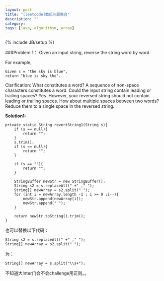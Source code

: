 ```yaml
---
layout: post
title: "[leetcode]数组问题集合"
description: ""
category: 
tags: [java, algorithsm, array]
---
```

{% include JB/setup %}

###Problem 1：
Given an input string, reverse the string word by word.

For example,

	Given s = "the sky is blue",
	return "blue is sky the".

Clarification:
What constitutes a word?
A sequence of non-space characters constitutes a word.
Could the input string contain leading or trailing spaces?
Yes. However, your reversed string should not contain leading or trailing spaces.
How about multiple spaces between two words?
Reduce them to a single space in the reversed string.

**Solution1:**

    private static String revertString1(String s){
        if (s == null){
            return "";
        }
        s.trim();
        if (s == null){
            return "";
        }

        if (s == ""){
            return "";
        }

        StringBuffer newStr = new StringBuffer();
        String s2 = s.replaceAll(" +" ," ");
        String[] newArray = s2.split(" ");
        for (int i = newArray.length -1 ; i >= 0 ;i--){
            newStr.append(newArray[i]);
            newStr.append(" ");
        }

        return newStr.toString().trim();
    }

也可以替换以下代码：

    String s2 = s.replaceAll(" +" ," ");
    String[] newArray = s2.split(" ");
    
为：

	String[] newArray = s.split("\\s+");

不知道大Inter门会不会challenge用正则。。